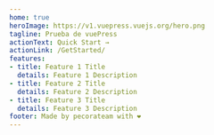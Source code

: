 ```yaml
---
home: true
heroImage: https://v1.vuepress.vuejs.org/hero.png
tagline: Prueba de vuePress
actionText: Quick Start →
actionLink: /GetStarted/
features:
- title: Feature 1 Title
  details: Feature 1 Description
- title: Feature 2 Title
  details: Feature 2 Description
- title: Feature 3 Title
  details: Feature 3 Description
footer: Made by pecorateam with ❤️
---
```

